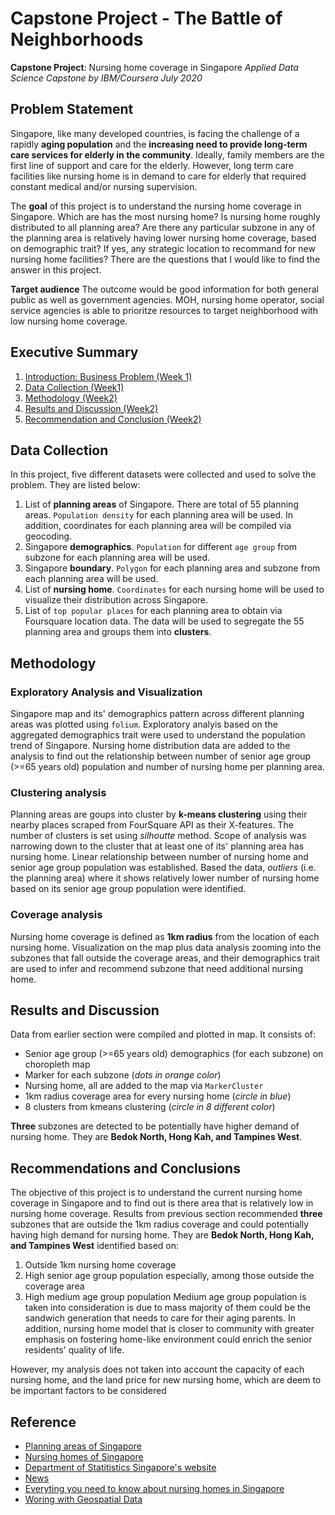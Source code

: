 # Capstone Project - The Battle of Neighborhoods
**Capstone Project**: Nursing home coverage in Singapore
*Applied Data Science Capstone by IBM/Coursera
July 2020*


## Problem Statement

Singapore, like many developed countries, is facing the challenge of a rapidly **aging population** and the **increasing need to provide long-term care services for elderly in the community**. Ideally, family members are the first line of support and care for the elderly. However, long term care facilities like nursing home is in demand to care for elderly that required constant medical and/or nursing supervision.   

The **goal** of this project is to understand the nursing home coverage in Singapore. Which are has the most nursing home? Is nursing home roughly distributed to all planning area? Are there any particular subzone in any of the planning area is relatively having lower nursing home coverage, based on demographic trait? If yes, any strategic location to recommand for new nursing home facilities? There are the questions that I would like to find the answer in this project.

**Target audience**
The outcome would be good information for both general public as well as government agencies. MOH, nursing home operator, social service agencies is able to prioritze resources to target neighborhood with low nursing home coverage.


## Executive Summary

1. [Introduction: Business Problem (Week 1)](#Problem-Statement)
2. [Data Collection (Week1)](#Data-Collection)
3. [Methodology (Week2)](#Methodology)
4. [Results and Discussion (Week2)](#Results-and-Discussion)
5. [Recommendation and Conclusion (Week2)](#Recommendations-and-Conclusions)


## Data Collection

In this project, five different datasets were collected and used to solve the problem. They are listed below:
1. List of **planning areas** of Singapore. There are total of 55 planning areas. `Population density` for each planning area will be used. In addition, coordinates for each planning area will be compiled via geocoding.
2. Singapore **demographics**. `Population` for different `age group` from subzone for each planning area will be used.
3. Singapore **boundary**. `Polygon` for each planning area and subzone from each planning area will be used.
4. List of **nursing home**. `Coordinates` for each nursing home will be used to visualize their distribution across Singapore.
5. List of `top popular places` for each planning area to obtain via Foursquare location data. The data will be used to segregate the 55 planning area and groups them into **clusters**.


## Methodology
### Exploratory Analysis and Visualization
Singapore map and its' demographics pattern across different planning areas was plotted using `folium`. Exploratory analyis based on the aggregated demographics trait were used to understand the population trend of Singapore. Nursing home distribution data are added to the analysis to find out the relationship between number of senior age group (>=65 years old) population and number of nursing home per planning area.

### Clustering analysis
Planning areas are goups into cluster by **k-means clustering** using their nearby places scraped from FourSquare API as their X-features. The number of clusters is set using *silhoutte* method. Scope of analysis was narrowing down to the cluster that at least one of its' planning area has nursing home. Linear relationship between number of nursing home and senior age group population was established. Based the data, *outliers* (i.e. the planning area) where it shows relatively lower number of nursing home based on its senior age group population were identified.

### Coverage analysis
Nursing home coverage is defined as **1km radius** from the location of each nursing home. Visualization on the map plus data analysis zooming into the subzones that fall outside the coverage areas, and their demographics trait are used to infer and recommend subzone that need additional nursing home.


## Results and Discussion
Data from earlier section were compiled and plotted in map. It consists of:
- Senior age group (>=65 years old) demographics (for each subzone) on choropleth map
- Marker for each subzone (*dots in orange color*)
- Nursing home, all are added to the map via `MarkerCluster`
- 1km radius coverage area for every nursing home (*circle in blue*)
- 8 clusters from kmeans clustering (*circle in 8 different color*)

**Three** subzones are detected to be potentially have higher demand of nursing home. They are **Bedok North, Hong Kah, and Tampines West**.


## Recommendations and Conclusions
The objective of this project is to understand the current nursing home coverage in Singapore and to find out is there area that is relatively low in nursing home coverage. Results from previous section recommended **three** subzones that are outside the 1km radius coverage and could potentially having high demand for nursing home. They are **Bedok North, Hong Kah, and Tampines West** identified based on:
1. Outside 1km nursing home coverage
2. High senior age group population especially, among those outside the coverage area
3. High medium age group population
Medium age group population is taken into consideration is due to mass majority of them could be the sandwich generation that needs to care for their aging parents. In addition, nursing home model that is closer to community with greater emphasis on fostering home-like environment could enrich the senior residents' quality of life.

However, my analysis does not taken into account the capacity of each nursing home, and the land price for new nursing home, which are deem to be important factors to be considered


## Reference
- [Planning areas of Singapore](https://en.wikipedia.org/wiki/Planning_Areas_of_Singapore)
- [Nursing homes of Singapore](https://www.healthhub.sg/directory/nursing-homes)
- [Department of Statitistics Singapore's website](https://www.singstat.gov.sg/find-data/search-by-theme/population/geographic-distribution/latest-data)
- [News](https://www.straitstimes.com/singapore/sufficient-capacity-to-meet-demand-in-aged-care-says-moh-in-response-to-lien-foundation)
- [Everyting you need to know about nursing homes in Singapore](https://www.income.com.sg/blog/nursing-homes-in-singapore)
- [Woring with Geospatial Data](https://residentmario.github.io/geoplot/user_guide/Working_with_Geospatial_Data.html)
